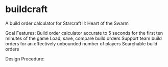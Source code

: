 buildcraft
==========

A build order calculator for Starcraft II: Heart of the Swarm

Goal Features:
Build order calculator accurate to 5 seconds for the first ten minutes of the game
Load, save, compare build orders
Support team build orders for an effectively unbounded number of players
Searchable build orders

Design Procedure:

